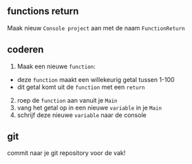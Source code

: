 ## functions return


Maak nieuw `Console project` aan met de naam `FunctionReturn`

## coderen

1. Maak een nieuwe `function`:
- deze `function` maakt een willekeurig getal tussen 1-100
- dit getal komt uit de `function` met een `return`


2. roep de `function` aan vanuit je `Main`
3. vang het getal op in een nieuwe `variable` in je `Main`
4. schrijf deze nieuwe `variable` naar de console

## git

commit naar je git repository voor de vak!